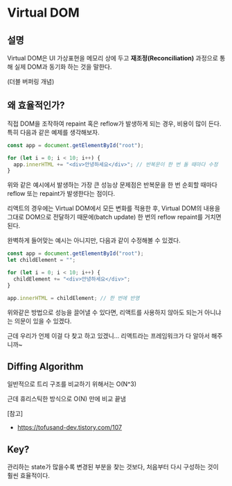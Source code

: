 # Virtual DOM

## 설명

Virtual DOM은 UI 가상표현을 메모리 상에 두고 **재조정(Reconciliation)** 과정으로 통해 실제 DOM과 동기화 하는 것을 말한다.

(더블 버퍼링 개념)

## 왜 효율적인가?

직접 DOM을 조작하여 repaint 혹은 reflow가 발생하게 되는 경우, 비용이 많이 든다. 특히 다음과 같은 예제를 생각해보자.

```javascript
const app = document.getElementById("root");

for (let i = 0; i < 10; i++) {
  app.innerHTML += "<div>안녕하세요</div>"; // 반복문이 한 번 돌 때마다 수정
}
```

위와 같은 예시에서 발생하는 가장 큰 성능상 문제점은 반복문을 한 번 순회할 때마다 reflow 또는 repaint가 발생한다는 점이다.

리액트의 경우에는 Virtual DOM에서 모든 변화를 적용한 후, Virtual DOM의 내용을 그대로 DOM으로 전달하기 때문에(batch update) 한 번의 reflow repaint를 거치면 된다.

완벽하게 들어맞는 예시는 아니지만, 다음과 같이 수정해볼 수 있겠다.

```javascript
const app = document.getElementById("root");
let childElement = "";

for (let i = 0; i < 10; i++) {
  childElement += "<div>안녕하세요</div>";
}

app.innerHTML = childElement; // 한 번에 반영
```

위와같은 방법으로 성능을 끌어낼 수 있다면, 리액트를 사용하지 않아도 되는거 아니냐는 의문이 있을 수 있겠다.

근데 우리가 언제 이걸 다 찾고 하고 있겠니... 리액트라는 프레임워크가 다 알아서 해주니까~

## Diffing Algorithm

일반적으로 트리 구조를 비교하기 위해서는 O(N^3)

근데 휴리스틱한 방식으로 O(N) 만에 비교 끝냄

[참고]

- https://tofusand-dev.tistory.com/107

## Key?

관리하는 state가 많을수록 변경된 부분을 찾는 것보다, 처음부터 다시 구성하는 것이 훨씬 효율적이다.

